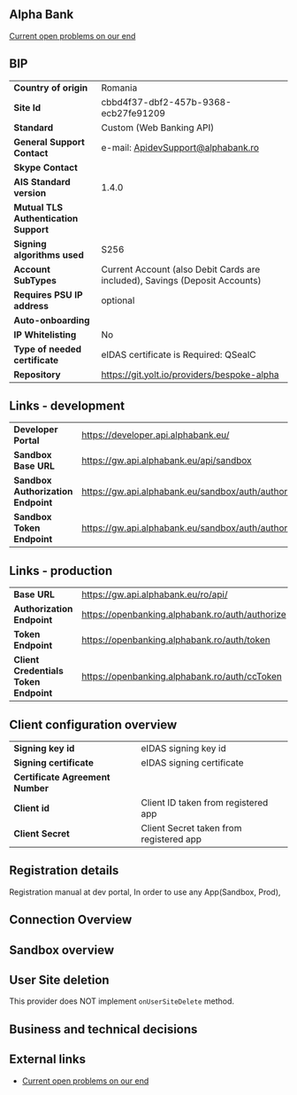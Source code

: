 ## Alpha Bank
[Current open problems on our end][1]

## BIP

|                                       |                                                                             |
|---------------------------------------|-----------------------------------------------------------------------------|
| **Country of origin**                 | Romania                                                                     |
| **Site Id**                           | cbbd4f37-dbf2-457b-9368-ecb27fe91209                                        |
| **Standard**                          | Custom (Web Banking API)                                                    |
| **General Support Contact**           | e-mail: ApidevSupport@alphabank.ro                                          |
| **Skype Contact**                     |                                                                             |
| **AIS Standard version**              | 1.4.0                                                                       |
| **Mutual TLS Authentication Support** |                                                                             |
| **Signing algorithms used**           | S256                                                                        |
| **Account SubTypes**                  | Current Account (also Debit Cards are included), Savings (Deposit Accounts) |
| **Requires PSU IP address**           | optional                                                                    |
| **Auto-onboarding**                   |                                                                             |
| **IP Whitelisting**                   | No                                                                          |
| **Type of needed certificate**        | eIDAS certificate is Required: QSealC                                       |
| **Repository**                        | https://git.yolt.io/providers/bespoke-alpha                                 |


## Links - development


|                                    |                                                    |
|------------------------------------|----------------------------------------------------|
| **Developer Portal**               | https://developer.api.alphabank.eu/                |
| **Sandbox Base URL**               | https://gw.api.alphabank.eu/api/sandbox            |
| **Sandbox Authorization Endpoint** | https://gw.api.alphabank.eu/sandbox/auth/authorize |
| **Sandbox Token Endpoint**         | https://gw.api.alphabank.eu/sandbox/auth/authorize |

## Links - production


|                                       |                                                 |
|---------------------------------------|-------------------------------------------------|
| **Base URL**                          | https://gw.api.alphabank.eu/ro/api/             |
| **Authorization Endpoint**            | https://openbanking.alphabank.ro/auth/authorize |
| **Token Endpoint**                    | https://openbanking.alphabank.ro/auth/token     |
| **Client Credentials Token Endpoint** | https://openbanking.alphabank.ro/auth/ccToken   |

## Client configuration overview



|                                  |                                         |
|----------------------------------|-----------------------------------------|
| **Signing key id**               | eIDAS signing key id                    |
| **Signing certificate**          | eIDAS signing certificate               |
| **Certificate Agreement Number** |                                         |
| **Client id**                    | Client ID taken from registered app     |
| **Client Secret**                | Client Secret taken from registered app |

## Registration details

Registration manual at dev portal, In order to use any App(Sandbox, Prod), 

## Connection Overview

## Sandbox overview

## User Site deletion
This provider does NOT implement `onUserSiteDelete` method.

## Business and technical decisions

## External links
* [Current open problems on our end][1]

[1]: https://yolt.atlassian.net/issues/?jql=project%20%3D%20%22C4PO%22%20AND%20component%20%3D%20%22AlPHA%22
